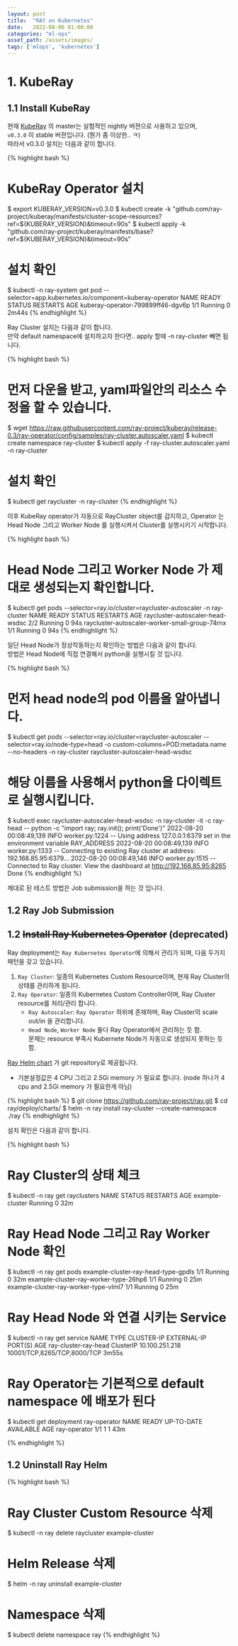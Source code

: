 ```yaml
---
layout: post
title:  "RAY on Kubernetes"
date:   2022-08-06 01:00:00
categories: "ml-ops"
asset_path: /assets/images/
tags: ['mlops', 'kubernetes']
---
```


# 1. KubeRay 

## 1.1 Install KubeRay

현재 [KubeRay](https://github.com/ray-project/kuberay) 의 master는 실험적인 nightly 버젼으로 사용하고 있으며, <br>
`v0.3.0` 이 stable 버젼입니다. (뭔가 좀 이상한.. ㅋ)<br>
따라서 v0.3.0 설치는 다음과 같이 합니다.

{% highlight bash %}
# KubeRay Operator 설치
$ export KUBERAY_VERSION=v0.3.0
$ kubectl create -k "github.com/ray-project/kuberay/manifests/cluster-scope-resources?ref=${KUBERAY_VERSION}&timeout=90s"
$ kubectl apply -k "github.com/ray-project/kuberay/manifests/base?ref=${KUBERAY_VERSION}&timeout=90s"

# 설치 확인
$ kubectl -n ray-system get pod --selector=app.kubernetes.io/component=kuberay-operator
NAME                                READY   STATUS    RESTARTS   AGE
kuberay-operator-799899ff46-dgv6p   1/1     Running   0          2m44s
{% endhighlight %}


Ray Cluster 설치는 다음과 같이 합니다.<br>
만약 default namespace에 설치하고자 한다면.. apply 할때 -n ray-cluster 빼면 됩니다. 

{% highlight bash %}
# 먼저 다운을 받고, yaml파일안의 리소스 수정을 할 수 있습니다. 
$ wget https://raw.githubusercontent.com/ray-project/kuberay/release-0.3/ray-operator/config/samples/ray-cluster.autoscaler.yaml
$ kubectl create namespace ray-cluster
$ kubectl apply -f ray-cluster.autoscaler.yaml -n ray-cluster

# 설치 확인
$ kubectl get raycluster -n ray-cluster
{% endhighlight %}


이후 KubeRay operator가 자동으로 RayCluster object를 감지하고, Operator 는 Head Node 그리고 Worker Node 를 실행시켜서 Cluster를 실행시키기 시작합니다. <br>

{% highlight bash %}
# Head Node 그리고 Worker Node 가 제대로 생성되는지 확인합니다. 
$ kubectl get pods --selector=ray.io/cluster=raycluster-autoscaler -n ray-cluster
NAME                                             READY   STATUS    RESTARTS   AGE
raycluster-autoscaler-head-wsdsc                 2/2     Running   0          94s
raycluster-autoscaler-worker-small-group-74rnx   1/1     Running   0          94s
{% endhighlight %}


일단 Head Node가 정상작동하는지 확인하는 방법은 다음과 같이 합니다.<br>
방법은 Head Node에 직접 연결해서 python을 실행시킬 것 입니다. 

{% highlight bash %}
# 먼저 head node의 pod 이름을 알아냅니다. 
$ kubectl get pods --selector=ray.io/cluster=raycluster-autoscaler --selector=ray.io/node-type=head -o custom-columns=POD:metadata.name --no-headers -n ray-cluster
raycluster-autoscaler-head-wsdsc

# 해당 이름을 사용해서 python을 다이렉트로 실행시킵니다. 
$ kubectl exec raycluster-autoscaler-head-wsdsc -n ray-cluster -it -c ray-head -- python -c "import ray; ray.init(); print('Done')"
2022-08-20 00:08:49,139	INFO worker.py:1224 -- Using address 127.0.0.1:6379 set in the environment variable RAY_ADDRESS
2022-08-20 00:08:49,139	INFO worker.py:1333 -- Connecting to existing Ray cluster at address: 192.168.85.95:6379...
2022-08-20 00:08:49,146	INFO worker.py:1515 -- Connected to Ray cluster. View the dashboard at http://192.168.85.95:8265 
Done
{% endhighlight %}

제대로 된 테스트 방법은 Job submission을 하는 것 입니다. 


## 1.2 Ray Job Submission





## 1.2 ~~Install Ray Kubernetes Operator~~ (deprecated)

Ray deployment는 `Ray Kubernetes Operator`에 의해서 관리가 되며, 다음 두가지 패턴을 갖고 있습니다. 

1. `Ray Cluster`: 일종의 Kubernetes Custom Resource이며, 현재 Ray Cluster의 상태를 관리하게 됩니다. 
2. `Ray Operator`: 일종의 Kubernetes Custom Controller이며, Ray Cluster resource를 처리/관리 합니다.
    - `Ray Autoscaler`: `Ray Operator` 하위에 존재하며, Ray Cluster의 scale out/in 을 관리합니다.
    - `Head Node`, `Worker Node` 둘다 Ray Operator에서 관리하는 듯 함. <br>문제는 resource 부족시 Kubernete Node가 자동으로 생성되지 못하는 듯 함.   

[Ray Helm chart](https://github.com/ray-project/ray/tree/master/deploy/charts/ray/) 가 git repository로 제공됩니다.<br>
* 기본설정값은 4 CPU 그리고 2.5Gi memory 가 필요로 합니다. (node 하나가 4 cpu and 2.5Gi memory 가 필요한게 아님)

{% highlight bash %}
$ git clone https://github.com/ray-project/ray.git
$ cd ray/deploy/charts/
$ helm -n ray install ray-cluster --create-namespace ./ray
{% endhighlight %}

설치 확인은 다음과 같이 합니다. 

{% highlight bash %}
# Ray Cluster의 상태 체크
$ kubectl -n ray get rayclusters
NAME              STATUS    RESTARTS   AGE
example-cluster   Running   0          32m

# Ray Head Node 그리고 Ray Worker Node 확인 
$ kubectl -n ray get pods
example-cluster-ray-head-type-gpdls     1/1     Running   0          32m
example-cluster-ray-worker-type-26hp6   1/1     Running   0          25m
example-cluster-ray-worker-type-vlml7   1/1     Running   0          25m

# Ray Head Node 와 연결 시키는 Service 
$ kubectl -n ray get service
NAME                   TYPE        CLUSTER-IP       EXTERNAL-IP   PORT(S)                       AGE
ray-cluster-ray-head   ClusterIP   10.100.251.218   <none>        10001/TCP,8265/TCP,8000/TCP   3m55s

# Ray Operator는 기본적으로 default namespace 에 배포가 된다
$ kubectl get deployment ray-operator
NAME           READY   UP-TO-DATE   AVAILABLE   AGE
ray-operator   1/1     1            1           43m


{% endhighlight %}


## 1.2 Uninstall Ray Helm

{% highlight bash %}
# Ray Cluster Custom Resource 삭제
$ kubectl -n ray delete raycluster example-cluster

# Helm Release 삭제
$ helm -n ray uninstall example-cluster

# Namespace 삭제
$ kubectl delete namespace ray
{% endhighlight %}